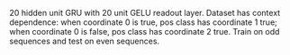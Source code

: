 
20 hidden unit GRU with 20 unit GELU readout layer. Dataset has context
dependence: when coordinate 0 is true, pos class has coordinate 1 true;
when coordinate 0 is false, pos class has coordinate 2 true. Train on odd 
sequences and test on even sequences.
